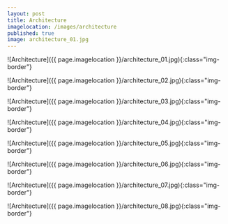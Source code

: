 ```yaml
---
layout: post
title: Architecture
imagelocation: /images/architecture
published: true
image: architecture_01.jpg
---
```


![Architecture]({{ page.imagelocation }}/architecture_01.jpg){:class="img-border"}

![Architecture]({{ page.imagelocation }}/architecture_02.jpg){:class="img-border"}

![Architecture]({{ page.imagelocation }}/architecture_03.jpg){:class="img-border"}

![Architecture]({{ page.imagelocation }}/architecture_04.jpg){:class="img-border"}

![Architecture]({{ page.imagelocation }}/architecture_05.jpg){:class="img-border"}

![Architecture]({{ page.imagelocation }}/architecture_06.jpg){:class="img-border"}

![Architecture]({{ page.imagelocation }}/architecture_07.jpg){:class="img-border"}

![Architecture]({{ page.imagelocation }}/architecture_08.jpg){:class="img-border"}